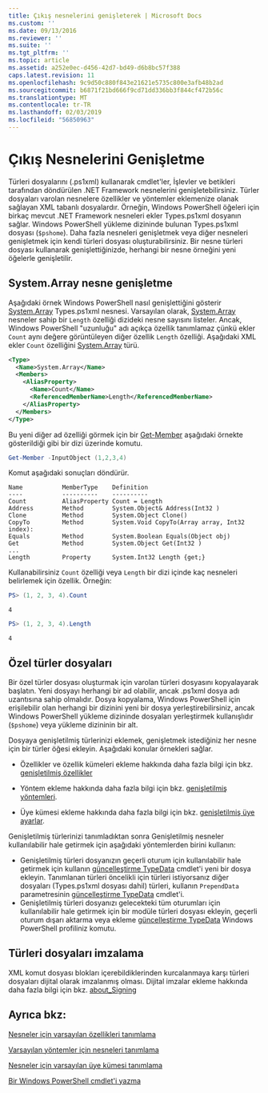 ```yaml
---
title: Çıkış nesnelerini genişleterek | Microsoft Docs
ms.custom: ''
ms.date: 09/13/2016
ms.reviewer: ''
ms.suite: ''
ms.tgt_pltfrm: ''
ms.topic: article
ms.assetid: a252e0ec-d456-42d7-bd49-d6b8bc57f388
caps.latest.revision: 11
ms.openlocfilehash: 9c9d50c880f843e21621e5735c800e3afb48b2ad
ms.sourcegitcommit: b6871f21bd666f9cd71dd336bb3f844cf472b56c
ms.translationtype: MT
ms.contentlocale: tr-TR
ms.lasthandoff: 02/03/2019
ms.locfileid: "56850963"
---
```

# <a name="extending-output-objects"></a>Çıkış Nesnelerini Genişletme

Türleri dosyalarını (.ps1xml) kullanarak cmdlet'ler, İşlevler ve betikleri tarafından döndürülen .NET Framework nesnelerini genişletebilirsiniz. Türler dosyaları varolan nesnelere özellikler ve yöntemler eklemenize olanak sağlayan XML tabanlı dosyalardır. Örneğin, Windows PowerShell öğeleri için birkaç mevcut .NET Framework nesneleri ekler Types.ps1xml dosyanın sağlar. Windows PowerShell yükleme dizininde bulunan Types.ps1xml dosyası (`$pshome`). Daha fazla nesneleri genişletmek veya diğer nesneleri genişletmek için kendi türleri dosyası oluşturabilirsiniz. Bir nesne türleri dosyası kullanarak genişlettiğinizde, herhangi bir nesne örneğini yeni öğelerle genişletilir.

## <a name="extending-the-systemarray-object"></a>System.Array nesne genişletme

Aşağıdaki örnek Windows PowerShell nasıl genişlettiğini gösterir [System.Array](/dotnet/api/System.Array) Types.ps1xml nesnesi. Varsayılan olarak, [System.Array](/dotnet/api/System.Array) nesneler sahip bir `Length` özelliği dizideki nesne sayısını listeler. Ancak, Windows PowerShell "uzunluğu" adı açıkça özellik tanımlamaz çünkü ekler `Count` aynı değere görüntüleyen diğer özellik `Length` özelliği. Aşağıdaki XML ekler `Count` özelliğini [System.Array](/dotnet/api/System.Array) türü.

```xml
<Type>
  <Name>System.Array</Name>
  <Members>
    <AliasProperty>
      <Name>Count</Name>
      <ReferencedMemberName>Length</ReferencedMemberName>
    </AliasProperty>
  </Members>
</Type>

```

Bu yeni diğer ad özelliği görmek için bir [Get-Member](/powershell/module/Microsoft.PowerShell.Utility/Get-Member) aşağıdaki örnekte gösterildiği gibi bir dizi üzerinde komutu.

```powershell
Get-Member -InputObject (1,2,3,4)
```

Komut aşağıdaki sonuçları döndürür.
```output
Name           MemberType    Definition
----           ----------    ----------
Count          AliasProperty Count = Length
Address        Method        System.Object& Address(Int32 )
Clone          Method        System.Object Clone()
CopyTo         Method        System.Void CopyTo(Array array, Int32 index):
Equals         Method        System.Boolean Equals(Object obj)
Get            Method        System.Object Get(Int32 )
...
Length         Property      System.Int32 Length {get;}
```
Kullanabilirsiniz `Count` özelliği veya `Length` bir dizi içinde kaç nesneleri belirlemek için özellik. Örneğin:

```powershell
PS> (1, 2, 3, 4).Count
```

```output
4
```

```powershell
PS> (1, 2, 3, 4).Length
```

```output
4
```

## <a name="custom-types-files"></a>Özel türler dosyaları

Bir özel türler dosyası oluşturmak için varolan türleri dosyasını kopyalayarak başlatın. Yeni dosyayı herhangi bir ad olabilir, ancak .ps1xml dosya adı uzantısına sahip olmalıdır. Dosya kopyalama, Windows PowerShell için erişilebilir olan herhangi bir dizinini yeni bir dosya yerleştirebilirsiniz, ancak Windows PowerShell yükleme dizininde dosyaları yerleştirmek kullanışlıdır (`$pshome`) veya yükleme dizininin bir alt.

Dosyaya genişletilmiş türlerinizi eklemek, genişletmek istediğiniz her nesne için bir türler öğesi ekleyin. Aşağıdaki konular örnekleri sağlar.

- Özellikler ve özellik kümeleri ekleme hakkında daha fazla bilgi için bkz. [genişletilmiş özellikler](./extending-properties-for-objects.md)

- Yöntem ekleme hakkında daha fazla bilgi için bkz. [genişletilmiş yöntemleri](./defining-default-methods-for-objects.md).

- Üye kümesi ekleme hakkında daha fazla bilgi için bkz. [genişletilmiş üye ayarlar](./defining-default-member-sets-for-objects.md).

Genişletilmiş türlerinizi tanımladıktan sonra Genişletilmiş nesneler kullanılabilir hale getirmek için aşağıdaki yöntemlerden birini kullanın:

- Genişletilmiş türleri dosyanızın geçerli oturum için kullanılabilir hale getirmek için kullanın [güncelleştirme TypeData](/powershell/module/Microsoft.PowerShell.Utility/Update-TypeData) cmdlet'i yeni bir dosya ekleyin. Tanımlanan türleri öncelikli için türleri istiyorsanız diğer dosyaları (Types.ps1xml dosyası dahil) türleri, kullanın `PrependData` parametresinin [güncelleştirme TypeData](/powershell/module/Microsoft.PowerShell.Utility/Update-TypeData) cmdlet'i.
- Genişletilmiş türleri dosyanızı gelecekteki tüm oturumları için kullanılabilir hale getirmek için bir modüle türleri dosyası ekleyin, geçerli oturum dışarı aktarma veya ekleme [güncelleştirme TypeData](/powershell/module/Microsoft.PowerShell.Utility/Update-TypeData) Windows PowerShell profiliniz komutu.

## <a name="signing-types-files"></a>Türleri dosyaları imzalama

XML komut dosyası blokları içerebildiklerinden kurcalanmaya karşı türleri dosyaları dijital olarak imzalanmış olması. Dijital imzalar ekleme hakkında daha fazla bilgi için bkz. [about_Signing](/powershell/module/microsoft.powershell.core/about/about_signing)

## <a name="see-also"></a>Ayrıca bkz:

[Nesneler için varsayılan özellikleri tanımlama](./extending-properties-for-objects.md)

[Varsayılan yöntemler için nesneleri tanımlama](./defining-default-methods-for-objects.md)

[Nesneler için varsayılan üye kümesi tanımlama](./defining-default-member-sets-for-objects.md)

[Bir Windows PowerShell cmdlet'i yazma](./writing-a-windows-powershell-cmdlet.md)
